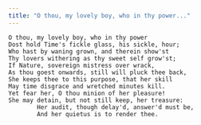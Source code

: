 ```yaml
---
title: "O thou, my lovely boy, who in thy power..."
---
```


	O thou, my lovely boy, who in thy power
	Dost hold Time's fickle glass, his sickle, hour;
	Who hast by waning grown, and therein show'st
	Thy lovers withering as thy sweet self grow'st;
	If Nature, sovereign mistress over wrack,
	As thou goest onwards, still will pluck thee back,
	She keeps thee to this purpose, that her skill
	May time disgrace and wretched minutes kill.
	Yet fear her, O thou minion of her pleasure!
	She may detain, but not still keep, her treasure:
			Her audit, though delay'd, answer'd must be,
			And her quietus is to render thee.

